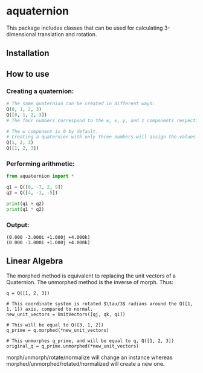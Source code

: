 # aquaternion
 
This package includes classes that can be used for calculating 3-dimensional translation and rotation.

## Installation

## How to use

### Creating a quaternion:
```python
# The same quaternion can be created in different ways:
Q(0, 1, 2, 3)
Q([0, 1, 2, 3])
# The four numbers correspond to the w, x, y, and z components respectively.

# The w component is 0 by default.
# Creating a quaternion with only three numbers will assign the values to the x, y, and z (imaginary) components.
Q(1, 2, 3)
Q([1, 2, 3])
```

### Performing arithmetic:
```python
from aquaternion import *

q1 = Q([0, -7, 2, 9])
q2 = Q([4, -1, -5])

print(q1 + q2)
print(q1 * q2)
```

### Output:
```
(0.000 -3.000i +1.000j +4.000k)
(0.000 -3.000i +1.000j +4.000k)
```

## Linear Algebra
The morphed method is equivalent to replacing the unit vectors of a Quaternion.
The unmorphed method is the inverse of morph. Thus:
```
q = Q([1, 2, 3])

# This coordinate system is rotated $\tau/3$ radians around the Q([1, 1, 1]) axis, compared to normal.
new_unit_vectors = UnitVectors([qj, qk, qi])

# This will be equal to Q([3, 1, 2])
q_prime = q.morphed(*new_unit_vectors)

# This unmorphes q_prime, and will be equal to q, Q([1, 2, 3])
original_q = q_prime.unmorphed(*new_unit_vectors)
```
morph/unmorph/rotate/normalize will change an instance whereas morphed/unmorphed/rotated/normalized will create a new one.
